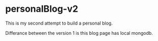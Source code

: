 # personalBlog-v2

This is my second attempt to build a personal blog.

Differance between the version 1 is this blog page has local mongodb.
